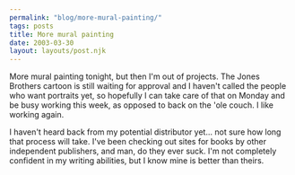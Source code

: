```yaml
---
permalink: "blog/more-mural-painting/"
tags: posts
title: More mural painting
date: 2003-03-30
layout: layouts/post.njk
---
```


More mural painting tonight, but then I'm out of projects. The Jones Brothers cartoon is still waiting for approval and I haven't called the people who want portraits yet, so hopefully I can take care of that on Monday and be busy working this week, as opposed to back on the 'ole couch. I like working again. 

I haven't heard back from my potential distributor yet... not sure how long that process will take. I've been checking out sites for books by other independent publishers, and man, do they ever suck. I'm not completely confident in my writing abilities, but I know mine is better than theirs.